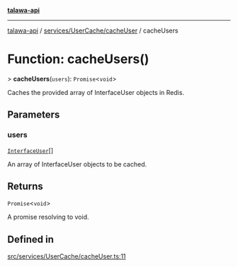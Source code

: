 [**talawa-api**](../../../../README.md)

***

[talawa-api](../../../../modules.md) / [services/UserCache/cacheUser](../README.md) / cacheUsers

# Function: cacheUsers()

\> **cacheUsers**(`users`): `Promise`\<`void`\>

Caches the provided array of InterfaceUser objects in Redis.

## Parameters

### users

[`InterfaceUser`](../../../../models/User/interfaces/InterfaceUser.md)[]

An array of InterfaceUser objects to be cached.

## Returns

`Promise`\<`void`\>

A promise resolving to void.

## Defined in

[src/services/UserCache/cacheUser.ts:11](https://github.com/PalisadoesFoundation/talawa-api/blob/4b5c74fd36bcfc2e36f3a06b67d517e865c188be/src/services/UserCache/cacheUser.ts#L11)
